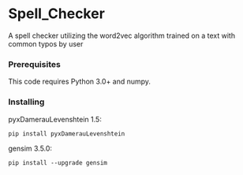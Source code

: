 # Spell_Checker

A spell checker utilizing the word2vec algorithm trained on a text with common typos by user

### Prerequisites

This code requires Python 3.0+ and numpy.

### Installing

pyxDamerauLevenshtein 1.5:

```
pip install pyxDamerauLevenshtein
```

gensim 3.5.0:

```
pip install --upgrade gensim
```
